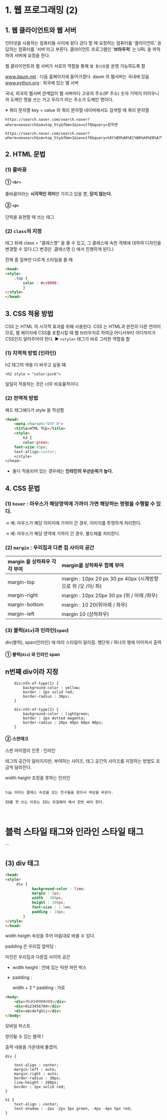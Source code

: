 # 1. 웹 프로그래밍 (2)

## 1. 웹 클라이언트와 웹 서버

인터넷을 사용하는 컴퓨터들 사이에 왔다 갔다 할 때 요청하는 컴퓨터를 '클라이언트' 응답하는 컴퓨터를 '서버'라고 부른다.
클라이언트 프로그램인 '**브라우저**' 는 URL 을 파악하여 서버에 요청을 한다.


웹 클라이언트와 웹 서버가 서로의 역할을 통해 `웹 통신망`을 운영 가능하도록 함


www.daum.net : 다음 홈페이지에 들어가겠다. daum 의 웹서버는 국내에 있음
www.python.org : 외국에 있는 웹 서버



국내, 외국의 웹서버 관계없이 웹 서버마다 고유의 주소(IP 주소) 숫자 기억이 어려우니까 도메인 명을 쓰는 거고 우리가 아는 주소가 도메인 명이다. 



※ 쿼리 문자열
key = value 의 쿼리 문자열
네이버에서도 검색할 때 쿼리 문자열

```
https://search.naver.com/search.naver?where=nexearch&sm=top_hty&fbm=1&ie=utf8&query=침착맨
```

```
https://search.naver.com/search.naver?where=nexearch&sm=top_hty&fbm=1&ie=utf8&query=%EC%B9%A8%EC%B0%A9%EB%A7%A8
```






## 2. HTML 문법
### (1) 줄바꿈
#### ① `<br>`

줄바꿈이라는 **시각적인 의미**만 가지고 있을 뿐, **닫지 않는다**.

#### ② `<p>`

단락을 표현할 때 쓰는 태그


### (2) `class`의 지정
태그 뒤에 class = "클래스명" 을 줄 수 있고, 그 클래스에 속한 객체에 대하여 디자인을 변경할 수 있다.(그 변경은 .클래스명 {} 에서 진행하게 된다.)

전체 중 일부만 다르게 스타일을 줄 때

``` html
<head>
<style>
	.top {
    	color : #cc0099;
    	}
</style>
</head>
```



## 3. CSS 적용 방법
CSS 는 HTML 의 시각적 효과를 위해 사용된다.
CSS 는 HTML과 완전히 다른 언어이므로, 웹 페이지에 CSS를 포함시킬 때 웹 브라우저로 하여금 어디서부터 어디까지가 CSS인지 알려주어야 한다. ▶ `<style>` 태그가 바로 그러한 역할을 함



### (1) 지역적 방법 (인라인)

h2 태그의 색을 다 바꾸고 싶을 떄

```
<h2 style = "color:pink">
```

일일히 적용하는 것은 너무 비효율적이다.



### (2) 전역적 방법

헤드 태그에다가 style 을 작성함 

```html
<head>
    <meta charset="UTF-8">
    <title>HTML 학습</title>
    <style>
        h3 {
        color:green;
	font-size:45px;
	text-allign:center;
    </style>
</head>
```



* 둘다 적용되어 있는 경우에는 **인라인의 우선순위가 높다.**






## 4. CSS 문법
### (1) `hover` : 마우스가 해당영역에 가까이 가면 해당하는 명령을 수행할 수 있다. 
→ 예: 마우스가 해당 이미지에 가까이 간 경우, 이미지를 투명하게 처리한다.

→ 예: 마우스가 해당 영역에 가까이 간 경우, 볼드체를 처리한다.


### (2) `margin` : 우리집과 다른 집 사이의 공간
| margin 을 상하좌우 **각각** 부여 | margin을 상하좌우 **함께** 부여                              |
| :------------------------------- | :----------------------------------------------------------- |
| margin-top                       | margin : 10px 20 px 30 px 40px (시계방향으로 위 /오 /아/ 좌) |
| margin-right                     | margin : 10px 20px 30 px (위 / 아래  /좌우)                  |
| margin-bottom                    | margin : 10 20(위아래 / 좌우)                                |
| margin-left                      | margin 10 (상하좌우)                                         |





### (3) 블럭(`div`)과 인라인(`span`)
div(블럭), span(인라인) 에 따라 스타일이 달라짐.
행단위 / 하나의 행에 이어져서 출력

#### ① 블럭(`div`) 와 인라인 span
## n번째 div이라 지정

```
	div:nth-of-type(1) {
		background-color : yellow;
		border : 2px solid red;
		border-radius : 30px;
	}
```

```
	div:nth-of-type(2) {
		background-color : lightgreen;
		border : 2px dotted magenta;
		border-radius : 20px 40px 60px 80px;
	}
```




#### ② 스판태크

스판 아이엠지 인풋 : 인라인

태그의 공간이 달라지지만, 부여하는 사이즈, 태그 공간의 사이즈를 지정하는 방법도 조금씩 달라진다.



width height 조정을 못하는 인라인 


```

top 이라는 클래스 속성을 갖는 친구들을 찾아서 색상을 바꾼다.

ID를 못 쓰는 이유는 ID는 유일해야 해서 한번 써야 한다.

 

```
<body>
	<h1>	<span class="top">블럭</span> 
			스타일 태그와 
			<span class="top">인라인</span> 
			스타일 태그
	</h1>
</body>
```




## (3) div 태그



```html
<head>
<style>
	 div {
            background-color : lime;
            margin : 5px;
            width : 300px;
            height : 200px;
            font-size : 1.5em;
            padding : 10px;
        }
</style>
</head>
```

width heigth 속성을 주어 마음대로 바꿀 수 있다. 

padding 은 우리집 앞마당 : 

마진은 우리집과 다른집  사이의 공간



* width height : 안에 있는 탁한 파란 박스

* padding  : 

  width + 2 * padding : 가로



```html
<body>
	<div>가나다라마바사아</div>
	<div>0123456789</div>
	<div>abcdefghij</div>
</body>
```







모바일 퍼스트







방이될 수 있는 블럭 !

출력 내용을 가운데에 몰겠어. 

```
div {
  
    text-align : center;
    margin-left : auto;
    margin-right : auto;
    border-radius : 30px;
    line-height : 200px;
    border : 1px solid red;
}
```

```
h1 {
    text-align : center;
    text-shadow : -2px -2px 5px green, -4px -4px 5px red;
}
```





